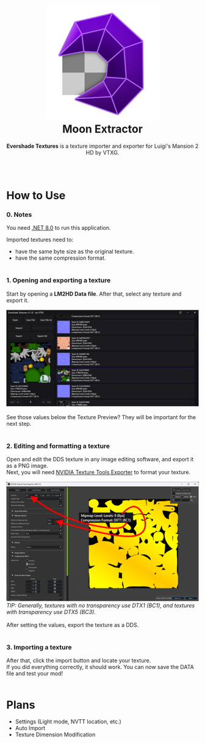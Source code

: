 <h1 align="center">
  <img src="Logo.png" alt="Moon Extractor" width="300">
  <br>
  <b>Moon Extractor</b>
</h1>

<p align="center">
  <b>Evershade Textures</b> is a texture importer and exporter for Luigi's Mansion 2 HD by VTXG.
</p>

<br>
<br>

# How to Use

### 0. Notes

You need [.NET 8.0](https://dotnet.microsoft.com/en-us/download/dotnet/8.0) to run this application.

Imported textures need to:
- have the same byte size as the original texture.
- have the same compression format. <br><br>

### 1. Opening and exporting a texture

Start by opening a **LM2HD Data file**. After that, select any texture and export it.<br><br>
<img src="github_ex1.png" alt="Example 1"><br><br>
See those values below the Texture Preview? They will be important for the next step.<br><br>

### 2. Editing and formatting a texture

Open and edit the DDS texture in any image editing software, and export it as a PNG image.<br>
Next, you will need [NVIDIA Texture Tools Exporter](https://developer.nvidia.com/texture-tools-exporter) to format your texture.<br><br>
<img src="github_ex2.png" alt="Example 2"><br>
*TIP: Generally, textures with no transparency use DTX1 (BC1), and textures with transparency use DTX5 (BC3).*<br><br>
After setting the values, export the texture as a DDS.<br><br>

### 3. Importing a texture

After that, click the import button and locate your texture.<br>
If you did everything correctly, it should work. You can now save the DATA file and test your mod!<br><br>

# Plans

- Settings (Light mode, NVTT location, etc.)
- Auto Import
- Texture Dimension Modification
